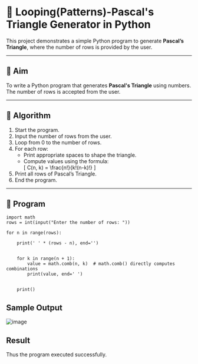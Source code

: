# 🔺 Looping(Patterns)-Pascal's Triangle Generator in Python

This project demonstrates a simple Python program to generate **Pascal’s Triangle**, where the number of rows is provided by the user.

---

## 🎯 Aim

To write a Python program that generates **Pascal's Triangle** using numbers. The number of rows is accepted from the user.

---

## 🧠 Algorithm

1. Start the program.
2. Input the number of rows from the user.
3. Loop from 0 to the number of rows.
4. For each row:
   - Print appropriate spaces to shape the triangle.
   - Compute values using the formula:  
     \[
     C(n, k) = \frac{n!}{k!(n-k)!}
     \]
5. Print all rows of Pascal’s Triangle.
6. End the program.

---

## 🧪 Program
```
import math
rows = int(input("Enter the number of rows: "))

for n in range(rows):
    
    print(' ' * (rows - n), end='')

    
    for k in range(n + 1):
        value = math.comb(n, k)  # math.comb() directly computes combinations
        print(value, end=' ')
    
    
    print()

```

## Sample Output

![image](https://github.com/user-attachments/assets/22798bfe-2b8c-4702-a7d6-887fb6a7ec72)


## Result

Thus the program executed successfully.


